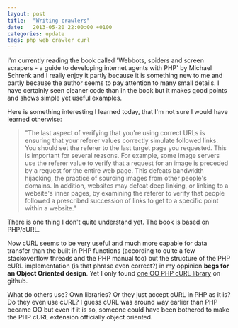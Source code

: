 ```yaml
---
layout: post
title:  "Writing crawlers"
date:   2013-05-20 22:00:00 +0100
categories: update
tags: php web crawler curl
---
```


I'm currently reading the book called 'Webbots, spiders and screen scrapers - a guide to developing internet agents with PHP' by Michael Schrenk and I really enjoy it partly because it is something new to me and partly because the author seems to pay attention to many small details. I have certainly seen cleaner code than in the book but it makes good points and shows simple yet useful examples.

Here is something interesting I learned today, that I'm not sure I would have learned otherwise:

> "The last aspect of verifying that you're using correct URLs is ensuring that your referer values correctly simulate followed links. You should set the referer to the last target page you requested. This is important for several reasons. For example, some image servers use the referer value to verify that a request for an image is preceded by a request for the entire web page. This defeats bandwidth hijacking, the practice of sourcing images from other people's domains. In addition, websites may defeat deep linking, or linking to a website's inner pages, by examining the referer to verify that people followed a prescribed succession of links to get to a specific point within a website."

There is one thing I don't quite understand yet. The book is based on PHP/cURL.

Now cURL seems to be very useful and much more capable for data transfer than the built in PHP functions (according to quite a few stackoverflow threads and the PHP manual too) but the structure of the PHP cURL implementation (is that phrase even correct?) in my oppinion **begs for an Object Oriented design**. Yet I only found [one OO PHP cURL library][oop-curl-lib] on github.

What do others use? Own libraries? Or they just accept cURL in PHP as it is? Do they even use cURL?
I guess cURL was around way earlier than PHP became OO but even if it is so, someone could have been bothered to make the PHP cURL extension officially object oriented.

[oop-curl-lib]: https://github.com/jsocol/oocurl
